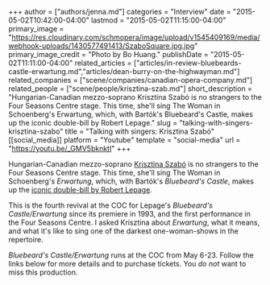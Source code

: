 +++
author = ["authors/jenna.md"]
categories = "Interview"
date = "2015-05-02T10:42:00-04:00"
lastmod = "2015-05-02T11:15:00-04:00"
primary_image = "https://res.cloudinary.com/schmopera/image/upload/v1545409169/media/webhook-uploads/1430577491413/SzaboSquare.jpg.jpg"
primary_image_credit = "Photo by Bo Huang."
publishDate = "2015-05-02T11:11:00-04:00"
related_articles = ["articles/in-review-bluebeards-castle-erwartung.md","articles/dean-burry-on-the-highwayman.md"]
related_companies = ["scene/companies/canadian-opera-company.md"]
related_people = ["scene/people/krisztina-szab.md"]
short_description = "Hungarian-Canadian mezzo-soprano Krisztina Szabó is no strangers to the Four Seasons Centre stage. This time, she&#039;ll sing The Woman in Schoenberg&#039;s Erwartung, which, with Bartók&#039;s Bluebeard&#039;s Castle, makes up the iconic double-bill by Robert Lepage."
slug = "talking-with-singers-krisztina-szabo"
title = "Talking with singers: Krisztina Szabó"
[[social_media]]
platform = "Youtube"
template = "social-media"
url = "https://youtu.be/_GMV5bknktI"
+++

Hungarian-Canadian mezzo-soprano [Krisztina Szabó](http://www.krisztinaszabo.com/) is no strangers to the Four Seasons Centre stage. This time, she'll sing The Woman in Schoenberg's *Erwartung*, which, with Bartók's *Bluebeard's Castle*, makes up the [iconic double-bill by Robert Lepage](http://www.coc.ca/PerformancesAndTickets/1415Season/BluebeardErwartung.aspx). 

This is the fourth revival at the COC for Lepage's *Bluebeard's Castle/Erwartung* since its premiere in 1993, and the first performance in the Four Seasons Centre. I asked Krisztina about *Erwartung*, what it means, and what it's like to sing one of the darkest one-woman-shows in the repertoire.

*Bluebeard's Castle/Erwartung* runs at the COC from May 6-23. Follow the links below for more details and to purchase tickets. You *do not* want to miss this production.

